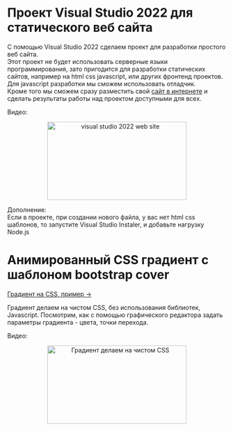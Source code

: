 # Проект Visual Studio 2022 для статического веб сайта  

C помощью Visual Studio 2022 сделаем проект для разработки простого веб сайта.  
Этот проект не будет использовать серверные языки программирования, зато пригодится для разработки статических сайтов, например на html css javascript, или других фронтенд проектов.  
Для javascript разработки мы сможем использовать отладчик.    
Кроме того мы сможем сразу разместить свой [сайт в интернете](https://creativcode-ru.github.io/static-website/) и сделать результаты работы над проектом доступными для всех. 

Видео:  
<p align="center">
   <a  href="https://youtu.be/tTR5zbVvrf4" target="_blank" title="Проект Visual Studio для создания статического веб сайта" >
       <img src="https://img.youtube.com/vi/tTR5zbVvrf4/mqdefault.jpg" width="320" height="180" alt="visual studio 2022 web site">
   </a>
</p>

Дополнение:  
Если в проекте, при создании нового файла, у вас нет html css  шаблонов, то запустите  Visual Studio Instaler, и добавьте нагрузку Node.js


# Анимированный CSS градиент с шаблоном bootstrap cover 
[Градиент на CSS, пример →](https://creativcode-ru.github.io/static-website/) 

Градиент делаем на чистом CSS, без использования библиотек, Javascript. Посмотрим, как с помощью графического редактора задать параметры градиента - цвета, точки перехода.  

Видео:  
<p align="center">
   <a  href="https://youtu.be/cqDzfYPaFso" target="_blank" title="Анимированный CSS градиент с шаблоном bootstrap cover" >
       <img src="https://img.youtube.com/vi/cqDzfYPaFso/mqdefault.jpg" width="320" height="180" alt="Градиент делаем на чистом CSS">
   </a>
</p>
